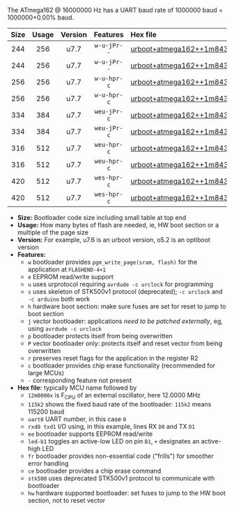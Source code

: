 The ATmega162 @ 16000000 Hz has a UART baud rate of 1000000 baud = 1000000+0.00% baud.

|Size|Usage|Version|Features|Hex file|
|:-:|:-:|:-:|:-:|:--|
|244|256|u7.7|`w-u-jPr--`|[urboot+atmega162++1m8432x++115k2_uart0_rxd0_txd1_led+b0_fr.hex](https://raw.githubusercontent.com/stefanrueger/urboot.hex/main/cores/majorcore/atmega162/external_oscillator/fcpu++1m8432_Hz/br++115k2_bps/urboot+atmega162++1m8432x++115k2_uart0_rxd0_txd1_led+b0_fr.hex)|
|244|256|u7.7|`w-u-jPr--`|[urboot+atmega162++1m8432x++115k2_uart1_rxb2_txb3_led+b0_fr.hex](https://raw.githubusercontent.com/stefanrueger/urboot.hex/main/cores/majorcore/atmega162/external_oscillator/fcpu++1m8432_Hz/br++115k2_bps/urboot+atmega162++1m8432x++115k2_uart1_rxb2_txb3_led+b0_fr.hex)|
|256|256|u7.7|`w-u-hpr-c`|[urboot+atmega162++1m8432x++115k2_uart0_rxd0_txd1_led+b0_fr_ce_hw.hex](https://raw.githubusercontent.com/stefanrueger/urboot.hex/main/cores/majorcore/atmega162/external_oscillator/fcpu++1m8432_Hz/br++115k2_bps/urboot+atmega162++1m8432x++115k2_uart0_rxd0_txd1_led+b0_fr_ce_hw.hex)|
|256|256|u7.7|`w-u-hpr-c`|[urboot+atmega162++1m8432x++115k2_uart1_rxb2_txb3_led+b0_fr_ce_hw.hex](https://raw.githubusercontent.com/stefanrueger/urboot.hex/main/cores/majorcore/atmega162/external_oscillator/fcpu++1m8432_Hz/br++115k2_bps/urboot+atmega162++1m8432x++115k2_uart1_rxb2_txb3_led+b0_fr_ce_hw.hex)|
|334|384|u7.7|`weu-jPr-c`|[urboot+atmega162++1m8432x++115k2_uart0_rxd0_txd1_ee_led+b0_fr_ce.hex](https://raw.githubusercontent.com/stefanrueger/urboot.hex/main/cores/majorcore/atmega162/external_oscillator/fcpu++1m8432_Hz/br++115k2_bps/urboot+atmega162++1m8432x++115k2_uart0_rxd0_txd1_ee_led+b0_fr_ce.hex)|
|334|384|u7.7|`weu-jPr-c`|[urboot+atmega162++1m8432x++115k2_uart1_rxb2_txb3_ee_led+b0_fr_ce.hex](https://raw.githubusercontent.com/stefanrueger/urboot.hex/main/cores/majorcore/atmega162/external_oscillator/fcpu++1m8432_Hz/br++115k2_bps/urboot+atmega162++1m8432x++115k2_uart1_rxb2_txb3_ee_led+b0_fr_ce.hex)|
|316|512|u7.7|`weu-hpr-c`|[urboot+atmega162++1m8432x++115k2_uart0_rxd0_txd1_ee_led+b0_fr_ce_hw.hex](https://raw.githubusercontent.com/stefanrueger/urboot.hex/main/cores/majorcore/atmega162/external_oscillator/fcpu++1m8432_Hz/br++115k2_bps/urboot+atmega162++1m8432x++115k2_uart0_rxd0_txd1_ee_led+b0_fr_ce_hw.hex)|
|316|512|u7.7|`weu-hpr-c`|[urboot+atmega162++1m8432x++115k2_uart1_rxb2_txb3_ee_led+b0_fr_ce_hw.hex](https://raw.githubusercontent.com/stefanrueger/urboot.hex/main/cores/majorcore/atmega162/external_oscillator/fcpu++1m8432_Hz/br++115k2_bps/urboot+atmega162++1m8432x++115k2_uart1_rxb2_txb3_ee_led+b0_fr_ce_hw.hex)|
|420|512|u7.7|`wes-hpr-c`|[urboot+atmega162++1m8432x++115k2_uart0_rxd0_txd1_ee_led+b0_fr_ce_stk500_hw.hex](https://raw.githubusercontent.com/stefanrueger/urboot.hex/main/cores/majorcore/atmega162/external_oscillator/fcpu++1m8432_Hz/br++115k2_bps/urboot+atmega162++1m8432x++115k2_uart0_rxd0_txd1_ee_led+b0_fr_ce_stk500_hw.hex)|
|420|512|u7.7|`wes-hpr-c`|[urboot+atmega162++1m8432x++115k2_uart1_rxb2_txb3_ee_led+b0_fr_ce_stk500_hw.hex](https://raw.githubusercontent.com/stefanrueger/urboot.hex/main/cores/majorcore/atmega162/external_oscillator/fcpu++1m8432_Hz/br++115k2_bps/urboot+atmega162++1m8432x++115k2_uart1_rxb2_txb3_ee_led+b0_fr_ce_stk500_hw.hex)|

- **Size:** Bootloader code size including small table at top end
- **Usage:** How many bytes of flash are needed, ie, HW boot section or a multiple of the page size
- **Version:** For example, u7.6 is an urboot version, o5.2 is an optiboot version
- **Features:**
  + `w` bootloader provides `pgm_write_page(sram, flash)` for the application at `FLASHEND-4+1`
  + `e` EEPROM read/write support
  + `u` uses urprotocol requiring `avrdude -c urclock` for programming
  + `s` uses skeleton of STK500v1 protocol (deprecated); `-c urclock` and `-c arduino` both work
  + `h` hardware boot section: make sure fuses are set for reset to jump to boot section
  + `j` vector bootloader: applications *need to be patched externally*, eg, using `avrdude -c urclock`
  + `p` bootloader protects itself from being overwritten
  + `P` vector bootloader only: protects itself and reset vector from being overwritten
  + `r` preserves reset flags for the application in the register R2
  + `c` bootloader provides chip erase functionality (recommended for large MCUs)
  + `-` corresponding feature not present
- **Hex file:** typically MCU name followed by
  + `12m0000x` is F<sub>CPU</sub> of an external oscillator, here 12.0000 MHz
  + `115k2` shows the fixed baud rate of the bootloader: `115k2` means 115200 baud
  + `uart0` UART number, in this case `0`
  + `rxd0 txd1` I/O using, in this example, lines RX `D0` and TX `D1`
  + `ee` bootloader supports EEPROM read/write
  + `led-b1` toggles an active-low LED on pin `B1`, `+` designates an active-high LED
  + `fr` bootloader provides non-essential code ("frills") for smoother error handling
  + `ce` bootloader provides a chip erase command
  + `stk500` uses deprecated STK500v1 protocol to communicate with bootloader
  + `hw` hardware supported bootloader: set fuses to jump to the HW boot section, not to reset vector
